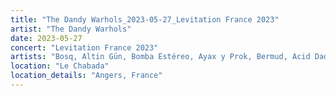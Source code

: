 ```yaml
---
title: "The Dandy Warhols_2023-05-27_Levitation France 2023"
artist: "The Dandy Warhols"
date: 2023-05-27
concert: "Levitation France 2023"
artists: "Bosq, Altin Gün, Bomba Estéreo, Ayax y Prok, Bermud, Acid Dad"
location: "Le Chabada"
location_details: "Angers, France"
---
```

